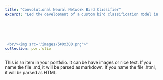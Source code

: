 ```yaml
---
title: "Convolutional Neural Network Bird Classifier"
excerpt: "Led the development of a custom bird classification model in PyTorch, achieving 87% accuracy on a dataset of 3,113 bird images. Utilized data augmentation and GAN-based image generation techniques to reduce overfitting by 20%, enhancing model generalization. This project demonstrated proficiency in deep learning and image classification, addressing challenges in dataset variability.






 <br/><img src='/images/500x300.png'>"
collection: portfolio
---
```


This is an item in your portfolio. It can be have images or nice text. If you name the file .md, it will be parsed as markdown. If you name the file .html, it will be parsed as HTML. 
